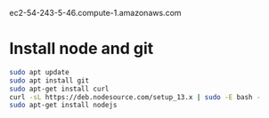 ec2-54-243-5-46.compute-1.amazonaws.com

# Install node and git
```bash
sudo apt update
sudo apt install git
sudo apt-get install curl
curl -sL https://deb.nodesource.com/setup_13.x | sudo -E bash -
sudo apt-get install nodejs
```
